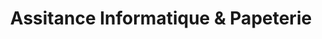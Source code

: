 ---
title: "Assitance Informatique & Papeterie"
url: /pont-saint-esprit/assitance-informatique-und-papeterie/
shop: Schreibwaren
---